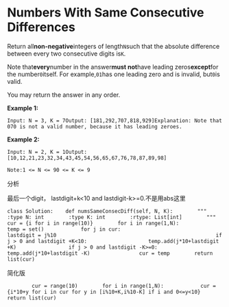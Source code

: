 # Numbers With Same Consecutive Differences

Return all**non-negative**integers of length`N`such that the absolute difference between every two consecutive digits is`K`.

Note that**every**number in the answer**must not**have leading zeros**except**for the number`0`itself. For example,`01`has one leading zero and is invalid, but`0`is valid.

You may return the answer in any order.

**Example 1:**

```text
Input: N = 3, K = 7Output: [181,292,707,818,929]Explanation: Note that 070 is not a valid number, because it has leading zeroes.
```

**Example 2:**

```text
Input: N = 2, K = 1Output: [10,12,21,23,32,34,43,45,54,56,65,67,76,78,87,89,98]
```

```text
Note:1 <= N <= 90 <= K <= 9
```

分析

最后一个digit， lastdigit+k&lt;10 and lastdigit-k&gt;=0.不是用abs这里

```text
class Solution:    def numsSameConsecDiff(self, N, K):        """        :type N: int        :type K: int        :rtype: List[int]        """        cur = {i for i in range(10)}        for i in range(1,N):            temp = set()            for j in cur:                                lastdigit = j%10                                                    if j > 0 and lastdigit +K<10:                    temp.add(j*10+lastdigit +K)                 if j > 0 and lastdigit -K>=0:                    temp.add(j*10+lastdigit -K)                cur = temp        return list(cur)
```

简化版

```text
        cur = range(10)        for i in range(1,N):            cur = {i*10+y for i in cur for y in [i%10+K,i%10-K] if i and 0<=y<10}        return list(cur)
```

